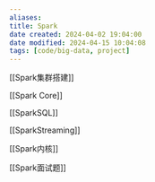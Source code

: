 ```yaml
---
aliases: 
title: Spark
date created: 2024-04-02 19:04:00
date modified: 2024-04-15 10:04:08
tags: [code/big-data, project]
---
```

[[Spark集群搭建]]

[[Spark Core]]

[[SparkSQL]]

[[SparkStreaming]]

[[Spark内核]]

[[Spark面试题]]
